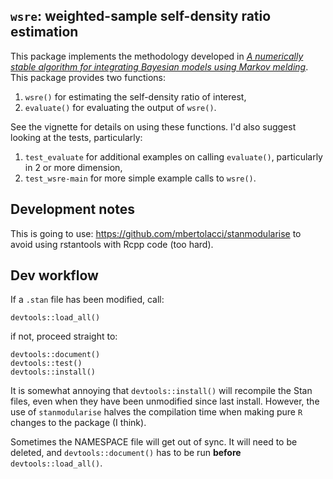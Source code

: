 ## `wsre`: weighted-sample self-density ratio estimation

This package implements the methodology developed in [_A numerically stable algorithm for integrating Bayesian models using Markov melding_](https://arxiv.org/abs/2001.08038).
This package provides two functions:

1. `wsre()` for estimating the self-density ratio of interest,
2. `evaluate()` for evaluating the output of `wsre()`.

See the vignette for details on using these functions. 
I'd also suggest looking at the tests, particularly:

1. `test_evaluate` for additional examples on calling `evaluate()`, particularly in 2 or more dimension,
2. `test_wsre-main` for more simple example calls to `wsre()`.

## Development notes 

This is going to use:
https://github.com/mbertolacci/stanmodularise
to avoid using rstantools with Rcpp code (too hard).

## Dev workflow

If a `.stan` file has been modified, call:
```
devtools::load_all()
```
if not, proceed straight to:
```
devtools::document()
devtools::test()
devtools::install()
```
It is somewhat annoying that `devtools::install()` will recompile the Stan 
files, even when they have been unmodified since last install. However, the
use of `stanmodularise` halves the compilation time when making pure `R` changes
to the package (I think).

Sometimes the NAMESPACE file will get out of sync. It will need to be deleted,
and `devtools::document()` has to be run __before__ `devtools::load_all()`.
